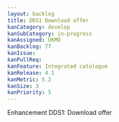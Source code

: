 ```yaml
---
layout: backlog
title: DDS1 Download offer
kanCategory: develop
kanSubCategory: in-progress
kanAssigned: UKMO
kanBacklog: 77
kanIssue:
kanPullReq:
kanFeature: Integrated catologue
kanRelease: 4.1
kanMetric: 5.2
kanSize: 3
kanPriority: 5
---
```

Enhancement DDS1: Download offer
